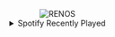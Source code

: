 <div align="center">
<picture>
    <source media="(prefers-color-scheme: dark)" srcset="https://i.ibb.co/23Yn7wtM/output-gif.gif">
    <source media="(prefers-color-scheme: light)" srcset="https://i.ibb.co/23Yn7wtM/output-gif.gif">
    <img alt="RENOS" src="https://i.ibb.co/23Yn7wtM/output-gif.gif">
</picture>
<details>
<summary>Spotify Recently Played</summary>
<img src="https://spotify-recently-played-readme.vercel.app/api?user=31d6d6zerc5ct6kck32na2ozsqf4&unique=1&width=400" alt="Spotify" />
</details>
</div>

<!-- Image deletion URL: https://ibb.co/QvjbFZNH/9a497f82ad98379f9f0e5f13473bc771 -->